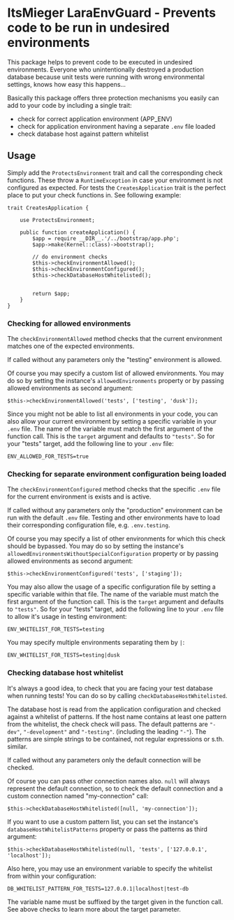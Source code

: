 # ItsMieger LaraEnvGuard - Prevents code to be run in undesired environments

This package helps to prevent code to be executed in undesired environments. Everyone who
unintentionally destroyed a production database because unit tests were running with wrong 
environmental settings, knows how easy this happens...

Basically this package offers three protection mechanisms you easily can add to your code
by including a single trait:

 * check for correct application environment (APP_ENV)
 * check for application environment having a separate `.env` file loaded
 * check database host against pattern whitelist
 
## Usage

Simply add the `ProtectsEnvironment` trait and call the corresponding check functions. These
throw a `RuntimeException` in case your environment is not configured as expected. For
tests the `CreatesApplication` trait is the perfect place to put your check functions in.
See following example:

	trait CreatesApplication {
	
		use ProtectsEnvironment;
    
        public function createApplication() {
            $app = require __DIR__.'/../bootstrap/app.php';
            $app->make(Kernel::class)->bootstrap();
            
            // do environment checks
            $this->checkEnvironmentAllowed();
            $this->checkEnvironmentConfigured();
            $this->checkDatabaseHostWhitelisted();
            
            
            return $app;
        }
    }
    
    
### Checking for allowed environments
The `checkEnvironmentAllowed` method checks that the current environment matches
one of the expected environments.

If called without any parameters only the "testing" environment is allowed.

Of course you may specify a custom list of allowed environments. You may do so by setting
the instance's `allowedEnvironments` property or by passing allowed environments as second
argument:

	$this->checkEnvironmentAllowed('tests', ['testing', 'dusk']);
	
Since you might not be able to list all environments in your code, you can also allow your
current environment by setting a specific variable in your `.env` file. The name of the
variable must match the first argument of the function call. This is the `target` argument
and defaults to `"tests"`. So for your "tests" target, add the following line to your
`.env` file:

	ENV_ALLOWED_FOR_TESTS=true
	
	
### Checking for separate environment configuration being loaded
The `checkEnvironmentConfigured` method checks that the specific `.env` file for the current
environment is exists and is active.

If called without any parameters only the "production" environment can be run with the default
`.env` file. Testing and other environments have to load their corresponding configuration
file, e.g. `.env.testing`.

Of course you may specify a list of other environments for which this check should be bypassed.
You may do so by setting the instance's `allowedEnvironmentsWithoutSpecialConfiguration`
property or by passing allowed environments as second argument:

	$this->checkEnvironmentConfigured('tests', ['staging']);
	
You may also allow the usage of a specific configuration file by setting a specific variable
within that file. The name of the variable must match the first argument of the function
call. This is the `target` argument and defaults to `"tests"`. So for your "tests" target,
add the following line to your `.env` file to allow it's usage in testing environment:
                  
	ENV_WHITELIST_FOR_TESTS=testing
	
You may specify multiple environments separating them by `|`:

	ENV_WHITELIST_FOR_TESTS=testing|dusk
	
	
### Checking database host whitelist
It's always a good idea, to check that you are facing your test database when running tests!
You can do so by calling `checkDatabaseHostWhitelisted`.

The database host is read from the application configuration and checked against a whitelist
of patterns. If the host name contains at least one pattern from the whitelist, the check
check will pass.
The default patterns are `"-dev"`, `"-development"` and `"-testing"`. (including the leading `"-"`).
The patterns are simple strings to be contained, not regular expressions or s.th. similar.

If called without any parameters only the default connection will be checked.

Of course you can pass other connection names also. `null` will always represent the default
connection, so to check the default connection and a custom connection named "my-connection"
call:

	$this->checkDatabaseHostWhitelisted([null, 'my-connection']);
	
If you want to use a custom pattern list, you can set the instance's
`databaseHostWhitelistPatterns` property or pass the patterns as third argument:

	$this->checkDatabaseHostWhitelisted(null, 'tests', ['127.0.0.1', 'localhost']);
	
Also here, you may use an environment variable to specify the whitelist from within
your configuration: 

	DB_WHITELIST_PATTERN_FOR_TESTS=127.0.0.1|localhost|test-db
	
The variable name must be suffixed by the target given in the function call. See above checks
to learn more about the target parameter.